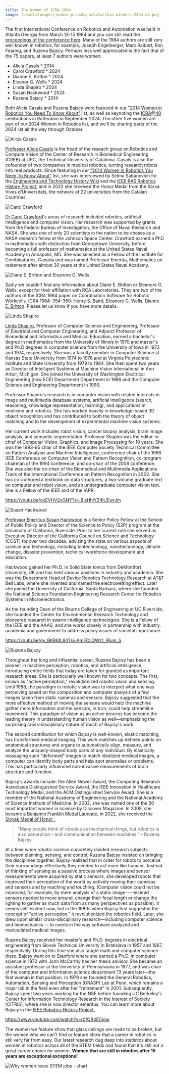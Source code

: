 ```yaml
---
title: The Women of ICRA 1984
image: /assets/images/joanne-pransky-scholarship-winners-2024-q3.png
---
```

The first International Conference on Robotics and Automation was held in Atlanta Georgia from March 13-15 1984 and you can still read the [proceedings of the conference here](https://ieeexplore.ieee.org/stamp/stamp.jsp?tp=&arnumber=1087166). Many of the 1984 authors are still very well known in robotics, for example, Joseph Engelberger, Marc Raibert, Ron Fearing, and Ruzena Bajscy. Perhaps less well appreciated is the fact that of the 75 papers, at least 7 authors were women:

* Alicia Casals * 2014
* Carol Crawford * 2024
* Dianne E. Britton * 2024
* Eleanor G. Wells * 2024
* Linda Shapiro * 2024
* Susan Hackwood * 2024
* Ruzena Bajscy * 2014

Both Alicia Casals and Ruzena Bajscy were featured in our ["2014 Women in Robotics You Need To Know About"](https://www.womeninrobotics.org/wir-list/2014) list, as well as keynoting the [ICRA@40](https://icra40.ieee.org/) celebrations in Rotterdam in September 2024. The other five women are part of our 2024 Women in Robotics list, and we'll be sharing parts of the 2024 list all the way through October.

![Alicia Casals](/assets/images/alicia-casals.jpeg "Alicia Casals")

[Professor Alicia Casals](https://www.hamlynsymposium.org/people/dr-alicia-casals/) is the head of the reseach group on Robotics and Compute Vision of the Center of Research in Biomedical Engineering (CREB) at UPC, the Technical University of Catalonia. Casals is also the cofounder of two companies in medical robotics, turning research robots into real products. Since featuring in our ["2014 Women in Robotics You Need To Know About"](https://www.womeninrobotics.org/wir-list/2014) list, she was interviewed by Selma Sabanovich for the [Engineering and Technology History Wiki](https://ethw.org/Oral-History:Alicia_Casals) and the [IEEE RAS Robotics History Project](https://www.ieee-ras.org/roboticshistory/roboticist-detail/roboticistprofile.html?profileid=109), and in 2022 she received the Honor Medal from the Xarxa Vives d’Universitats, the network of 22 universities from the Catalan Countries. 

![Carol Crawford](/assets/images/carol-crawford-obituary.jpeg "Carol Crawford 1951-2021")

[Dr Carol Crawford](https://www.legacy.com/us/obituaries/citizensvoice/name/carol-crawford-obituary?id=12415610)'s areas of research included robotics, artificial intelligence and computer vision. Her research was supported by grants from the Federal Bureau of Investigation, the Office of Naval Research and NASA. She was one of only 20 scientists in the nation to be choses as a NASA research fellow at the Johnson Space Center. Crawford earned a PhD in mathematics with distinction from Georgetown University, before becoming a full professor of mathematics at the United States Naval Academy in Annapolis, MD. She was selected as a Fellow of the Institute for Combinatorics, Canada and was named Professor Emerita, Mathematics on retirement after almost 30 years at the United States Naval Academy. 

![Diane E. Britton and Eleanore G. Wells](/assets/images/unknown-woman-icon-purple.png "Diane E. Britton and Eleanore G. Wells")

Sadly we couldn't find any information about Diane E. Britton or Eleanore G. Wells, except for their affiliation with RCA Laboratories. They are two of the authors of the ICRA 1984 paper on Coordination Software for Robotic Workcells. [ICRA 1984](https://dblp.org/db/conf/icra/icra1984.html#BairdWB84): 354-360: [Henry S. Baird](https://dblp.org/pid/90/365.html), [Eleanore G. Wells](https://dblp.org/pid/191/1137.html), [Dianne E. Britton](https://dblp.org/pid/55/894.html).  Please let us know if you have more details.

![Linda Shapiro](/assets/images/linda-shapiro.jpg "Linda Shapiro")

[Linda Shapiro](https://homes.cs.washington.edu/~shapiro/biography.html), Professor of Computer Science and Engineering, Professor of Electrical and Computer Engineering, and Adjunct Professor of Biomedical and Informatics and Medical Education, earned a bachelor's degree in mathematics from the University of Illinois in 1970 and master's and Ph.D degrees in computer science from the University of Iowa in 1972 and 1974, respectively. She was a faculty member in Computer Science at Kansas State University from 1974 to 1978 and at Virginia Polytechnic Institute and State University from 1979 to 1984. She then spent two years as Director of Intelligent Systems at Machine Vision International in Ann Arbor, Michigan. She joined the University of Washington Electrical Engineering (now ECE) Department Department in 1986 and the Computer Science and Engineering Department in 1990. 

Professor Shapiro's research is in computer vision with related interests in image and multimedia database systems, artificial intelligence (search, reasoning, knowledge representation, learning), and applications in medicine and robotics. She has worked heavily in knowledge-based 3D object recognition and has contributed to both the theory of object matching and to the development of experimental machine vision systems. 

Her current work includes robot vision, cancer biopsy analysis, brain image analysis, and semantic segmentation. Professor Shapiro was the editor-in-chief of Computer Vision, Graphics, and Image Processing for 10 years. She was the 1993-95 chair of the IEEE Computer Society Technical Committee on Pattern Analysis and Machine Intelligence, conference chair of the 1986 IEEE Conference on Computer Vision and Pattern Recognition, co-program chairman of the 1994 conference, and co-chair of the 2008 conference. She was also the co-chair of the Biomedical and Multimedia Applications Track of the International Conference on Pattern Recognition in 2002. She has co-authored a textbook on data structures, a two-volume graduate text on computer and robot vision, and an undergraduate computer vision text. She is a Fellow of the IEEE and of the IAPR.

<https://youtu.be/ovEVHV2vGNY?si=BisHhiYZ4lUEwrJm>

![Susan Hackwood](/assets/images/susan-hackwood.jpeg "Susan Hackwood")

[Professor Emeritus Susan Hackwood](https://profiles.ucr.edu/app/home/profile/hackwood) is a Senior Policy Fellow at the School of Public Policy and Director of the Science to Policy (S2P) program at the University of California, Riverside. Prior to her current role she served as Executive Director of the California Council on Science and Technology (CCST) for over two decades, advising the state on various aspects of science and technology, including biotechnology, nanotechnology, climate change, disaster prevention, technical workforce development and education.

Hackwood gained her Ph.D. in Solid State Ionics from DeMontfort University, UK and has held various positions in industry and academia. She was the Department Head of Device Robotics Technology Research at AT&T Bell Labs, where she invented and named the electrowetting effect. Later she joined the University of California, Santa Barbara, where she founded the National Science Foundation Engineering Research Center for Robotics Systems in Microelectronics.

As the founding Dean of the Bourns College of Engineering at UC Riverside, she founded the Center for Environmental Research Technology and pioneered research in swarm intelligence technologies. She is a Fellow of the IEEE and the AAAS, and she works closely in partnership with industry, academia and government to address policy issues of societal importance.

<https://youtu.be/qv_BKB6tL84?si=AmECLOWz1_jRum_S>

![Ruzena Bajscy](/assets/images/ruzena_bajcsy.jpg "Ruzena Bajscy")

Throughout her long and influential career, Ruzena Bajcsy has been a pioneer in machine perception, robotics, and artificial intelligence, introducing entire fields that today are taken for granted as important research areas. She is particularly well known for two concepts. The first, known as "active perception," revolutionized robotic vision and sensing. Until 1988, the paradigm in robotic vision was to interpret what one was perceiving based on the composition and computer analysis of a few images taken from static cameras and sensors. Bajcsy suggested that the more effective method of moving the sensors would help the machine gather more information and the sensors, in turn, could help streamline movement. This paradigm of vision as an active process has become the leading theory in understanding human vision as well—emphasizing the surprising cross-disciplinary nature of much of Bajcsy's work.

The second contribution for which Bajcsy is well-known, elastic matching, has transformed medical imaging. This work matches up defined points on anatomical structures and organs to automatically align, measure, and analyze the uniquely-shaped body parts of any individual. By elastically massaging such "deformed" images to match idealized medical images, a computer can identify body parts and help spot anomalies or problems. This has particularly influenced non-invasive measurements of brain structure and function.

Bajcsy's awards include: the Allen Newell Award, the Computing Research Associates Distinguished Service Award, the IEEE Innovation in Healthcare Technology Medal, and the ACM Distinguished Service Award. She is a member of the National Academy of Engineering and the National Academy of Science Institute of Medicine. In 2002, she was named one of the 50 most important women in science by Discover Magazine. In 2009, she became a [Benjamin Franklin Medal Laureate,](https://fi.edu/en/awards/laureates/ruzena-bajcsy) in 2022, she received the [Slovak Medal of Honor .](https://eecs.berkeley.edu/news/ruzena-bajcsy-receives-slovak-medal-honor/)

> “Many people think of robotics as mechanical things, but robotics is also perception – and communication between machines.” – Ruzena Bajcsy

At a time when robotic science concretely divided research subjects between planning, sensing, and control, Ruzena Bajcsy insisted on bringing the disciplines together. Bajcsy realized that in order for robots to perceive their surroundings effectively they needed to act more like humans. Instead of thinking of sensing as a passive process where images and sensor measurements were acquired by static sensors, she developed robots that improved their perception of the world by actively moving their cameras and sensors and by reaching and touching. (Computer vision could not be improved, for example, by mere analysis of a static image--—instead sensors needed to move around, change their focal length or change the lighting to gather as much data from as many perspectives as possible). It seems self-evident now, but in the 1980s when Bajcsy first suggested the concept of "active perception," it revolutionized the robotics field. Later, she drew upon similar cross-disciplinary research—including computer science and biomechanics -- to overturn the way software analyzed and manipulated medical images.

Ruzena Bajcsy received her master's and Ph.D. degrees in electrical engineering from Slovak Technical University in Bratislava in 1957 and 1967, respectively. During this time she also taught math and computer science there. Bajcsy went on to Stanford where she earned a Ph.D. in computer science in 1972 with John McCarthy has her thesis advisor. She became an assistant professor at the University of Pennsylvania in 1977, and was chair of the computer and information science department 13 years later—the first woman in that position. In 1979 she founded the General Robotics, Automation, Sensing and Perception (GRASP) Lab at Penn, which remains a major lab in the field even after her "retirement" in 2001. Subsequently, Bajcsy spent two years working for the NSF before founding UC Berkeley's Center for Information Technology Research in the Interest of Society \[CITRIS], where she is now director emeritus. You can learn more about Bajscy in the [IEEE Robotics History Project.](https://www.ieee-ras.org/roboticshistory/roboticist-detail/roboticistprofile.html?profileid=89)

<https://www.youtube.com/watch?v=r0fQR4ECigw>

The women we feature show that glass ceilings are made to be broken, but the women who we can't find or feature show that a career in robotics is still very far from easy. Our latest research dug deep into statistics about women in robotics across all of the STEM fields and found that it's still not a great career choice for women. **Women that are still in robotics after 15 years are exceptional exceptions!**

![Why women leave STEM jobs - chart](/assets/images/why-women-leave-stem-jobs-600x600.png "Why women leave STEM jobs - Women in Robotics research 2024")